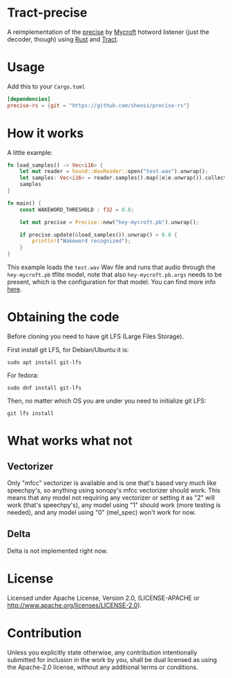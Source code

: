 # Tract-precise

A reimplementation of the [precise](https://github.com/MycroftAI/mycroft-precise)
by [Mycroft](https://mycroft.ai) hotword listener (just the decoder, though) 
using [Rust](https://www.rust-lang.org/) and [Tract](https://github.com/sonos/tract).

# Usage

Add this to your `Cargo.toml`

```toml
[dependencies]
precise-rs = {git = "https://github.com/sheosi/precise-rs"}
```

# How it works

A little example:

```rust
fn load_samples() -> Vec<i16> {
    let mut reader = hound::WavReader::open("test.wav").unwrap();
    let samples: Vec<i16> = reader.samples().map(|e|e.unwrap()).collect();
    samples
}

fn main() {
    const WAKEWORD_THRESHOLD : f32 = 0.8;

    let mut precise = Precise::new("hey-mycroft.pb").unwrap();

    if precise.update(&load_samples()).unwrap() > 0.8 {
        println!("Wakeword recognized");
    }
}
```

This example loads the `test.wav` Wav file and runs that audio through the `hey-mycroft.pb` tflite model, note that also `hey-mycroft.pb.args` needs to be present, which is the configuration for that model. You can find more info [here](https://github.com/sheosi/precise-rs/wiki/Arguments).

# Obtaining the code

Before cloning you need to have git LFS (Large Files Storage).

First install git LFS, for Debian/Ubuntu it is:

```shell
sudo apt install git-lfs
```
For fedora: 
```shell
sudo dnf install git-lfs
```

Then, no matter which OS you are under you need to initialize git LFS:

```shell
git lfs install
```

# What works what not

## Vectorizer

Only "mfcc" vectorizer is available and is one that's based very much like speechpy's, so anything using sonopy's mfcc vectorizer should work. This means that any model not requiring any vectorizer or setting it as "2" will work (that's speechpy's), any model using "1" should work (more testing is needed), and any model using "0" (mel_spec) won't work for now.


## Delta

Delta is not implemented right now.

# License 
Licensed under Apache License, Version 2.0, (LICENSE-APACHE or http://www.apache.org/licenses/LICENSE-2.0).

# Contribution

Unless you explicitly state otherwise, any contribution intentionally submitted for inclusion in the work by you, shall be dual licensed as using the Apache-2.0 license, without any additional terms or conditions.
